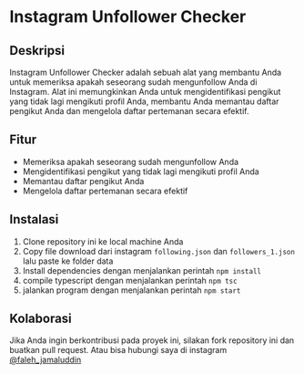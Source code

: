 # Instagram Unfollower Checker

## Deskripsi
Instagram Unfollower Checker adalah sebuah alat yang membantu Anda untuk memeriksa apakah seseorang sudah mengunfollow Anda di Instagram. Alat ini memungkinkan Anda untuk mengidentifikasi pengikut yang tidak lagi mengikuti profil Anda, membantu Anda memantau daftar pengikut Anda dan mengelola daftar pertemanan secara efektif.

## Fitur
- Memeriksa apakah seseorang sudah mengunfollow Anda
- Mengidentifikasi pengikut yang tidak lagi mengikuti profil Anda
- Memantau daftar pengikut Anda
- Mengelola daftar pertemanan secara efektif

## Instalasi
1. Clone repository ini ke local machine Anda
2. Copy file download dari instagram `following.json` dan `followers_1.json` lalu paste ke folder data
3. Install dependencies dengan menjalankan perintah `npm install`
4. compile typescript dengan menjalankan perintah `npm tsc`
5. jalankan program dengan menjalankan perintah `npm start`


## Kolaborasi
Jika Anda ingin berkontribusi pada proyek ini, silakan fork repository ini dan buatkan pull request.
Atau bisa hubungi saya di instagram [@faleh_jamaluddin](https://www.instagram.com/faleh_jamaluddin)

